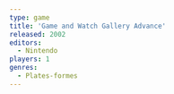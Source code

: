```yaml
---
type: game
title: 'Game and Watch Gallery Advance'
released: 2002
editors: 
  - Nintendo
players: 1
genres:
  - Plates-formes
---
```

